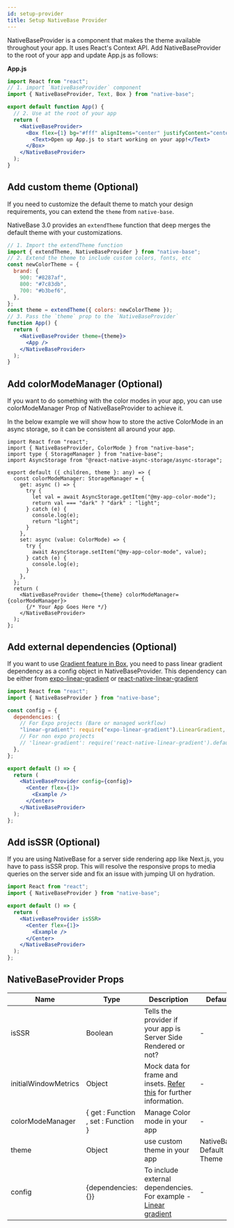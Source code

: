```yaml
---
id: setup-provider
title: Setup NativeBase Provider
---
```


NativeBaseProvider is a component that makes the theme available throughout your app. It uses React's Context API. Add NativeBaseProvider to the root of your app and update App.js as follows:

**App.js**

```jsx
import React from "react";
// 1. import `NativeBaseProvider` component
import { NativeBaseProvider, Text, Box } from "native-base";

export default function App() {
  // 2. Use at the root of your app
  return (
    <NativeBaseProvider>
      <Box flex={1} bg="#fff" alignItems="center" justifyContent="center">
        <Text>Open up App.js to start working on your app!</Text>
      </Box>
    </NativeBaseProvider>
  );
}
```

## Add custom theme (Optional)

If you need to customize the default theme to match your design requirements, you can extend the `theme` from `native-base`.

NativeBase 3.0 provides an `extendTheme` function that deep merges the default theme with your customizations.

```jsx
// 1. Import the extendTheme function
import { extendTheme, NativeBaseProvider } from "native-base";
// 2. Extend the theme to include custom colors, fonts, etc
const newColorTheme = {
  brand: {
    900: "#8287af",
    800: "#7c83db",
    700: "#b3bef6",
  },
};
const theme = extendTheme({ colors: newColorTheme });
// 3. Pass the `theme` prop to the `NativeBaseProvider`
function App() {
  return (
    <NativeBaseProvider theme={theme}>
      <App />
    </NativeBaseProvider>
  );
}
```

## Add colorModeManager (Optional)

If you want to do something with the color modes in your app, you can use colorModeManager Prop of NativeBaseProvider to achieve it.

In the below example we will show how to store the active ColorMode in an async storage, so it can be consistent all around your app.

```tsx
import React from "react";
import { NativeBaseProvider, ColorMode } from "native-base";
import type { StorageManager } from "native-base";
import AsyncStorage from "@react-native-async-storage/async-storage";

export default ({ children, theme }: any) => {
  const colorModeManager: StorageManager = {
    get: async () => {
      try {
        let val = await AsyncStorage.getItem("@my-app-color-mode");
        return val === "dark" ? "dark" : "light";
      } catch (e) {
        console.log(e);
        return "light";
      }
    },
    set: async (value: ColorMode) => {
      try {
        await AsyncStorage.setItem("@my-app-color-mode", value);
      } catch (e) {
        console.log(e);
      }
    },
  };
  return (
    <NativeBaseProvider theme={theme} colorModeManager={colorModeManager}>
      {/* Your App Goes Here */}
    </NativeBaseProvider>
  );
};
```

## Add external dependencies (Optional)

If you want to use [Gradient feature in Box](box#with-linear-gradient), you need to pass linear gradient dependency as a config object in NativeBaseProvider. This dependency can be either from [expo-linear-gradient](https://docs.expo.dev/versions/latest/sdk/linear-gradient/) or [react-native-linear-gradient](https://www.npmjs.com/package/react-native-linear-gradient)

```jsx
import React from "react";
import { NativeBaseProvider } from "native-base";

const config = {
  dependencies: {
    // For Expo projects (Bare or managed workflow)
    "linear-gradient": require("expo-linear-gradient").LinearGradient,
    // For non expo projects
    // 'linear-gradient': require('react-native-linear-gradient').default,
  },
};

export default () => {
  return (
    <NativeBaseProvider config={config}>
      <Center flex={1}>
        <Example />
      </Center>
    </NativeBaseProvider>
  );
};
```

## Add isSSR (Optional)

If you are using NativeBase for a server side rendering app like Next.js, you have to pass isSSR prop. This will resolve the responsive props to media queries on the server side and fix an issue with jumping UI on hydration.

```jsx
import React from "react";
import { NativeBaseProvider } from "native-base";

export default () => {
  return (
    <NativeBaseProvider isSSR>
      <Center flex={1}>
        <Example />
      </Center>
    </NativeBaseProvider>
  );
};
```

## NativeBaseProvider Props

| Name                 | Type                                | Description                                                                                                                                | Default                  |
| -------------------- | ----------------------------------- | ------------------------------------------------------------------------------------------------------------------------------------------ | ------------------------ |
| isSSR                | Boolean                             | Tells the provider if your app is Server Side Rendered or not?                                                                             | -                        |
| initialWindowMetrics | Object                              | Mock data for frame and insets. [Refer this](https://github.com/th3rdwave/react-native-safe-area-context#testing) for further information. | -                        |
| colorModeManager     | { get : Function , set : Function } | Manage Color mode in your app                                                                                                              | -                        |
| theme                | Object                              | use custom theme in your app                                                                                                               | NativeBase Default Theme |
| config               | {dependencies: {}}                  | To include external dependencies. For example - [Linear gradient](box#with-linear-gradient)                                                | -                        |
